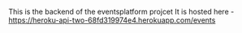 This is the backend of the eventsplatform projcet
It is hosted here - https://heroku-api-two-68fd319974e4.herokuapp.com/events